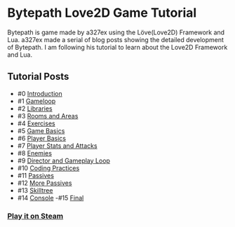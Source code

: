 # Bytepath Love2D Game Tutorial


Bytepath is game made by a327ex using the Löve(Love2D) Framework and Lua. a327ex made a serial of blog posts showing the detailed development of Bytepath. I am following his tutorial to learn about the Love2D Framework and Lua.


## Tutorial Posts

- #0 [Introduction](https://github.com/a327ex/blog/issues/30)
- #1 [Gameloop](https://github.com/a327ex/blog/issues/15)
- #2 [Libraries](https://github.com/a327ex/blog/issues/16)
- #3 [Rooms and Areas](https://github.com/a327ex/blog/issues/17)
- #4 [Exercises](https://github.com/a327ex/blog/issues/18)
- #5 [Game Basics](https://github.com/a327ex/blog/issues/19)
- #6 [Player Basics](https://github.com/a327ex/blog/issues/20)
- #7 [Player Stats and Attacks](https://github.com/a327ex/blog/issues/21)
- #8 [Enemies](https://github.com/a327ex/blog/issues/22)
- #9 [Director and Gameplay Loop](https://github.com/a327ex/blog/issues/23)
- #10 [Coding Practices](https://github.com/a327ex/blog/issues/24)
- #11 [Passives](https://github.com/a327ex/blog/issues/25)
- #12 [More Passives](https://github.com/a327ex/blog/issues/26)
- #13 [Skilltree](https://github.com/a327ex/blog/issues/27)
- #14 [Console](https://github.com/a327ex/blog/issues/28)
-#15 [Final](https://github.com/a327ex/blog/issues/29)



### [Play it on Steam](https://store.steampowered.com/app/760330/BYTEPATH)
